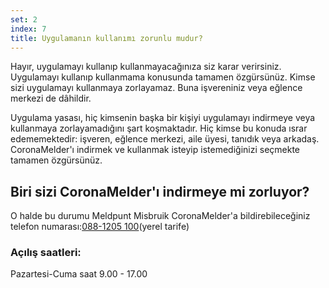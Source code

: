 ```yaml
---
set: 2
index: 7
title: Uygulamanın kullanımı zorunlu mudur?
---
```

Hayır, uygulamayı kullanıp kullanmayacağınıza siz karar verirsiniz. Uygulamayı kullanıp kullanmama konusunda tamamen özgürsünüz. Kimse sizi uygulamayı kullanmaya zorlayamaz. Buna işvereniniz veya eğlence merkezi de dâhildir.

Uygulama yasası, hiç kimsenin başka bir kişiyi uygulamayı indirmeye veya kullanmaya zorlayamadığını şart koşmaktadır. Hiç kimse bu konuda ısrar edememektedir: işveren, eğlence merkezi, aile üyesi, tanıdık veya arkadaş. CoronaMelder'ı indirmek ve kullanmak isteyip istemediğinizi seçmekte tamamen özgürsünüz.

## Biri sizi CoronaMelder'ı indirmeye mi zorluyor? 

O halde bu durumu Meldpunt Misbruik CoronaMelder'a bildirebileceğiniz telefon numarası:<a href="tel:0881205100">088-1205 100</a>(yerel tarife)

### Açılış saatleri:

Pazartesi-Cuma
saat 9.00 - 17.00

